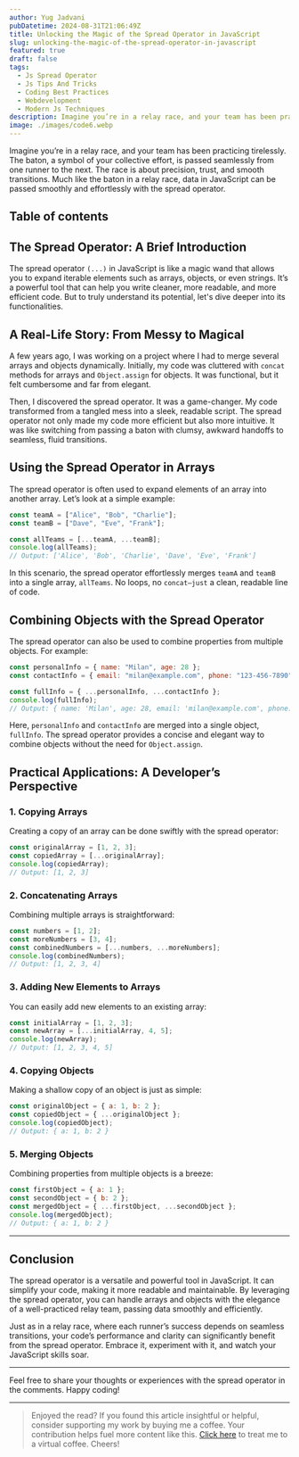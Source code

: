 ```yaml
---
author: Yug Jadvani
pubDatetime: 2024-08-31T21:06:49Z
title: Unlocking the Magic of the Spread Operator in JavaScript
slug: unlocking-the-magic-of-the-spread-operator-in-javascript
featured: true
draft: false
tags:
  - Js Spread Operator
  - Js Tips And Tricks
  - Coding Best Practices
  - Webdevelopment
  - Modern Js Techniques
description: Imagine you’re in a relay race, and your team has been practicing tirelessly. The baton, a symbol of your collective effort, is passed seamlessly from one runner to the next.
image: ./images/code6.webp
---
```


Imagine you’re in a relay race, and your team has been practicing tirelessly. The baton, a symbol of your collective effort, is passed seamlessly from one runner to the next. The race is about precision, trust, and smooth transitions. Much like the baton in a relay race, data in JavaScript can be passed smoothly and effortlessly with the spread operator.

## Table of contents

## The Spread Operator: A Brief Introduction

The spread operator `(...)` in JavaScript is like a magic wand that allows you to expand iterable elements such as arrays, objects, or even strings. It’s a powerful tool that can help you write cleaner, more readable, and more efficient code. But to truly understand its potential, let's dive deeper into its functionalities.

## A Real-Life Story: From Messy to Magical

A few years ago, I was working on a project where I had to merge several arrays and objects dynamically. Initially, my code was cluttered with `concat` methods for arrays and `Object.assign` for objects. It was functional, but it felt cumbersome and far from elegant.

Then, I discovered the spread operator. It was a game-changer. My code transformed from a tangled mess into a sleek, readable script. The spread operator not only made my code more efficient but also more intuitive. It was like switching from passing a baton with clumsy, awkward handoffs to seamless, fluid transitions.

## Using the Spread Operator in Arrays

The spread operator is often used to expand elements of an array into another array. Let’s look at a simple example:

```javascript
const teamA = ["Alice", "Bob", "Charlie"];
const teamB = ["Dave", "Eve", "Frank"];

const allTeams = [...teamA, ...teamB];
console.log(allTeams);
// Output: ['Alice', 'Bob', 'Charlie', 'Dave', 'Eve', 'Frank']
```

In this scenario, the spread operator effortlessly merges `teamA` and `teamB` into a single array, `allTeams`. No loops, no `concat—just` a clean, readable line of code.

## Combining Objects with the Spread Operator

The spread operator can also be used to combine properties from multiple objects. For example:

```javascript
const personalInfo = { name: "Milan", age: 28 };
const contactInfo = { email: "milan@example.com", phone: "123-456-7890" };

const fullInfo = { ...personalInfo, ...contactInfo };
console.log(fullInfo);
// Output: { name: 'Milan', age: 28, email: 'milan@example.com', phone: '123-456-7890' }
```

Here, `personalInfo` and `contactInfo` are merged into a single object, `fullInfo`. The spread operator provides a concise and elegant way to combine objects without the need for `Object.assign`.

## Practical Applications: A Developer’s Perspective

### 1. Copying Arrays

Creating a copy of an array can be done swiftly with the spread operator:

```javascript
const originalArray = [1, 2, 3];
const copiedArray = [...originalArray];
console.log(copiedArray);
// Output: [1, 2, 3]
```

### 2. Concatenating Arrays

Combining multiple arrays is straightforward:

```javascript
const numbers = [1, 2];
const moreNumbers = [3, 4];
const combinedNumbers = [...numbers, ...moreNumbers];
console.log(combinedNumbers);
// Output: [1, 2, 3, 4]
```

### 3. Adding New Elements to Arrays

You can easily add new elements to an existing array:

```javascript
const initialArray = [1, 2, 3];
const newArray = [...initialArray, 4, 5];
console.log(newArray);
// Output: [1, 2, 3, 4, 5]
```

### 4. Copying Objects

Making a shallow copy of an object is just as simple:

```javascript
const originalObject = { a: 1, b: 2 };
const copiedObject = { ...originalObject };
console.log(copiedObject);
// Output: { a: 1, b: 2 }
```

### 5. Merging Objects

Combining properties from multiple objects is a breeze:

```javascript
const firstObject = { a: 1 };
const secondObject = { b: 2 };
const mergedObject = { ...firstObject, ...secondObject };
console.log(mergedObject);
// Output: { a: 1, b: 2 }
```

---

## Conclusion

The spread operator is a versatile and powerful tool in JavaScript. It can simplify your code, making it more readable and maintainable. By leveraging the spread operator, you can handle arrays and objects with the elegance of a well-practiced relay team, passing data smoothly and efficiently.

Just as in a relay race, where each runner’s success depends on seamless transitions, your code’s performance and clarity can significantly benefit from the spread operator. Embrace it, experiment with it, and watch your JavaScript skills soar.

---

Feel free to share your thoughts or experiences with the spread operator in the comments. Happy coding!

---

> Enjoyed the read? If you found this article insightful or helpful, consider supporting my work by buying me a coffee. Your contribution helps fuel more content like this. [Click here](https://buymeacoffee.com/yugjadvani9) to treat me to a virtual coffee. Cheers!
